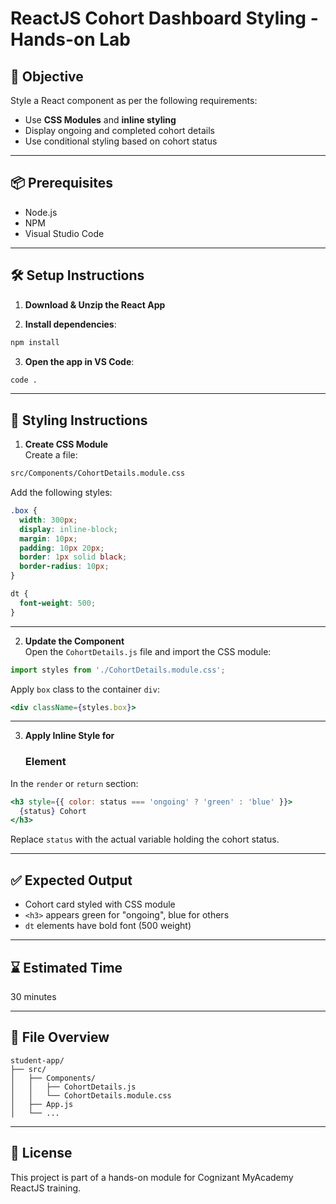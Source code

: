 
# ReactJS Cohort Dashboard Styling - Hands-on Lab

## 🎯 Objective

Style a React component as per the following requirements:

- Use **CSS Modules** and **inline styling**
- Display ongoing and completed cohort details
- Use conditional styling based on cohort status

---

## 📦 Prerequisites

- Node.js
- NPM
- Visual Studio Code

---

## 🛠️ Setup Instructions

1. **Download & Unzip the React App**

2. **Install dependencies**:
```bash
npm install
```

3. **Open the app in VS Code**:
```bash
code .
```

---

## 🎨 Styling Instructions

1. **Create CSS Module**  
Create a file:  
```txt
src/Components/CohortDetails.module.css
```

Add the following styles:

```css
.box {
  width: 300px;
  display: inline-block;
  margin: 10px;
  padding: 10px 20px;
  border: 1px solid black;
  border-radius: 10px;
}

dt {
  font-weight: 500;
}
```

---

2. **Update the Component**  
Open the `CohortDetails.js` file and import the CSS module:

```jsx
import styles from './CohortDetails.module.css';
```

Apply `box` class to the container `div`:

```jsx
<div className={styles.box}>
```

---

3. **Apply Inline Style for <h3> Element**

In the `render` or `return` section:

```jsx
<h3 style={{ color: status === 'ongoing' ? 'green' : 'blue' }}>
  {status} Cohort
</h3>
```

Replace `status` with the actual variable holding the cohort status.

---

## ✅ Expected Output

- Cohort card styled with CSS module
- `<h3>` appears green for "ongoing", blue for others
- `dt` elements have bold font (500 weight)

---

## ⌛ Estimated Time

30 minutes

---

## 📁 File Overview

```
student-app/
├── src/
│   ├── Components/
│   │   ├── CohortDetails.js
│   │   └── CohortDetails.module.css
│   ├── App.js
│   └── ...
```

---

## 🧾 License

This project is part of a hands-on module for Cognizant MyAcademy ReactJS training.

